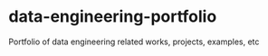 # data-engineering-portfolio
 Portfolio of data engineering related works, projects, examples, etc 
